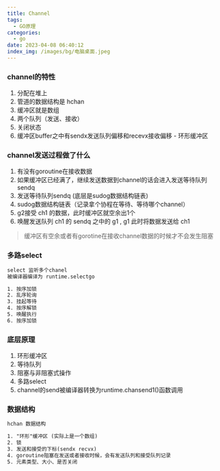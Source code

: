 ```yaml
---
title: Channel
tags:
  - GO原理
categories:
  - go
date: 2023-04-08 06:40:12
index_img: /images/bg/电脑桌面.jpeg
---
```


### channel的特性

1. 分配在堆上
2. 管道的数据结构是 hchan
3. 缓冲区就是数组
4. 两个队列（发送、接收）
5. 关闭状态 
6. 缓冲区buffer之中有sendx发送队列偏移和recevx接收偏移 - 环形缓冲区


### channel发送过程做了什么

1. 有没有goroutine在接收数据
2. 如果缓冲区已经满了，继续发送数据到channel的话会进入发送等待队列 sendq
3. 发送等待队列sendq (底层是sudog数据结构链表) 
4. sudog数据结构链表（记录拿个协程在等待、等待哪个channel）
5. g2接受 ch1 的数据，此时缓冲区就空余出1个
6. 唤醒发送队列 ch1 的 sendq 之中的 g1 , g1 此时将数据发送给 ch1


> 缓冲区有空余或者有gorotine在接收channel数据的时候才不会发生阻塞

### 多路select

``` txt
select 监听多个chanel 
被编译器编译为 runtime.selectgo

1. 按序加锁
2. 乱序轮询
3. 挂起等待
4. 按序解锁
5. 唤醒执行
6. 按序加锁
```

### 底层原理

1. 环形缓冲区
2. 等待队列
3. 阻塞与非阻塞式操作
4. 多路select
5. channel的send被编译器转换为runtime.chansend1()函数调用


### 数据结构

``` txt
hchan 数据结构

1. "环形"缓冲区 (实际上是一个数组)
2. 锁
3. 发送和接受的下标(sendx recvx)
4. goroutine阻塞在发送或者接收时候，会有发送队列和接受队列记录
5. 元素类型、大小、是否关闭
```